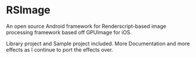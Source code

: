 RSImage
=======

An open source Android framework for Renderscript-based image processing framework based off GPUImage for iOS.


Library project and Sample project included. More Documentation and more effects as I continue to port the effects over.